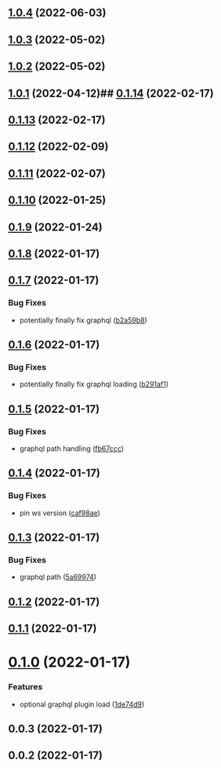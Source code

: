 

## [1.0.4](https://github.com/dsznajder/eslint-config/compare/v1.0.3...v1.0.4) (2022-06-03)

## [1.0.3](https://github.com/dsznajder/eslint-config/compare/v1.0.2...v1.0.3) (2022-05-02)

## [1.0.2](https://github.com/dsznajder/eslint-config/compare/v1.0.1...v1.0.2) (2022-05-02)

## [1.0.1](https://github.com/dsznajder/eslint-config/compare/v0.1.14...v1.0.1) (2022-04-12)## [0.1.14](https://github.com/dsznajder/eslint-config/compare/v0.1.13...v0.1.14) (2022-02-17)

## [0.1.13](https://github.com/dsznajder/eslint-config/compare/v0.1.10...v0.1.13) (2022-02-17)

## [0.1.12](https://github.com/dsznajder/eslint-config/compare/v0.1.11...v0.1.12) (2022-02-09)

## [0.1.11](https://github.com/dsznajder/eslint-config/compare/v0.1.10...v0.1.11) (2022-02-07)

## [0.1.10](https://github.com/dsznajder/eslint-config/compare/v0.1.9...v0.1.10) (2022-01-25)

## [0.1.9](https://github.com/dsznajder/eslint-config/compare/v0.1.7...v0.1.9) (2022-01-24)

## [0.1.8](https://github.com/dsznajder/eslint-config/compare/v0.1.7...v0.1.8) (2022-01-17)

## [0.1.7](https://github.com/dsznajder/eslint-config/compare/v0.1.6...v0.1.7) (2022-01-17)

### Bug Fixes

- potentially finally fix graphql ([b2a59b8](https://github.com/dsznajder/eslint-config/commit/b2a59b8c29f4d2a056320c964f65ed088fe41592))

## [0.1.6](https://github.com/dsznajder/eslint-config/compare/v0.1.5...v0.1.6) (2022-01-17)

### Bug Fixes

- potentially finally fix graphql loading ([b291af1](https://github.com/dsznajder/eslint-config/commit/b291af138160341fd156f59b54e8e019d0374b54))

## [0.1.5](https://github.com/dsznajder/eslint-config/compare/v0.1.4...v0.1.5) (2022-01-17)

### Bug Fixes

- graphql path handling ([fb67ccc](https://github.com/dsznajder/eslint-config/commit/fb67ccca67e0589382221fe5f732ab2903431de5))

## [0.1.4](https://github.com/dsznajder/eslint-config/compare/v0.1.3...v0.1.4) (2022-01-17)

### Bug Fixes

- pin ws version ([caf98ae](https://github.com/dsznajder/eslint-config/commit/caf98aea36d31c4f5d1af2e8e12fefb62a487156))

## [0.1.3](https://github.com/dsznajder/eslint-config/compare/v0.1.2...v0.1.3) (2022-01-17)

### Bug Fixes

- graphql path ([5a69974](https://github.com/dsznajder/eslint-config/commit/5a69974b6d5837a993fcab5919bdfd6c72316842))

## [0.1.2](https://github.com/dsznajder/eslint-config/compare/v0.1.1...v0.1.2) (2022-01-17)

## [0.1.1](https://github.com/dsznajder/eslint-config/compare/v0.1.0...v0.1.1) (2022-01-17)

# [0.1.0](https://github.com/dsznajder/eslint-config/compare/v0.0.3...v0.1.0) (2022-01-17)

### Features

- optional graphql plugin load ([1de74d9](https://github.com/dsznajder/eslint-config/commit/1de74d96fc45865f8cedb4acea375f221d42f0e1))

## 0.0.3 (2022-01-17)

## 0.0.2 (2022-01-17)